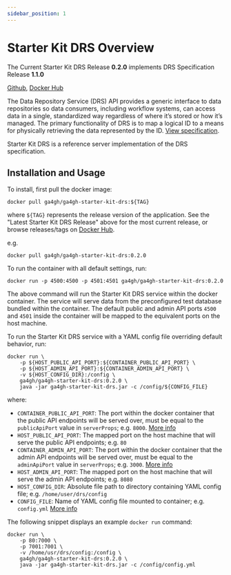 ```yaml
---
sidebar_position: 1
---
```


# Starter Kit DRS Overview

The Current Starter Kit DRS Release **0.2.0** implements DRS Specification Release **1.1.0**

[Github](https://github.com/ga4gh/ga4gh-starter-kit-drs), [Docker Hub](https://hub.docker.com/repository/docker/ga4gh/ga4gh-starter-kit-drs)

The Data Repository Service (DRS) API provides a generic interface to data repositories so data consumers, including workflow systems, can access data in a single, standardized way regardless of where it’s stored or how it’s managed. The primary functionality of DRS is to map a logical ID to a means for physically retrieving the data represented by the ID. [View specification](https://github.com/ga4gh/data-repository-service-schemas).

Starter Kit DRS is a reference server implementation of the DRS specification.

## Installation and Usage

To install, first pull the docker image:
```
docker pull ga4gh/ga4gh-starter-kit-drs:${TAG}
```

where `${TAG}` represents the release version of the application. See the "Latest Starter Kit DRS Release" above for the most current release, or browse releases/tags on [Docker Hub](https://hub.docker.com/repository/docker/ga4gh/ga4gh-starter-kit-drs/tags).

e.g.
```
docker pull ga4gh/ga4gh-starter-kit-drs:0.2.0
```

To run the container with all default settings, run:
```
docker run -p 4500:4500 -p 4501:4501 ga4gh/ga4gh-starter-kit-drs:0.2.0
```

The above command will run the Starter Kit DRS service within the docker container. The service will serve data from the preconfigured test database bundled within the container. The default public and admin API ports `4500` and `4501` inside the container will be mapped to the equivalent ports on the host machine.

To run the Starter Kit DRS service with a YAML config file overriding default behavior, run:
```
docker run \
    -p ${HOST_PUBLIC_API_PORT}:${CONTAINER_PUBLIC_API_PORT} \
    -p ${HOST_ADMIN_API_PORT}:${CONTAINER_ADMIN_API_PORT} \
    -v ${HOST_CONFIG_DIR}:/config \
    ga4gh/ga4gh-starter-kit-drs:0.2.0 \
    java -jar ga4gh-starter-kit-drs.jar -c /config/${CONFIG_FILE}
```

where:
* `CONTAINER_PUBLIC_API_PORT`: The port within the docker container that the public API endpoints will be served over, must be equal to the `publicApiPort` value in `serverProps`; e.g. `8000`. [More info](../../concepts-and-guides/configuring-webservice-properties)
* `HOST_PUBLIC_API_PORT`: The mapped port on the host machine that will serve the public API endpoints; e.g. `80`
* `CONTAINER_ADMIN_API_PORT`: The port within the docker container that the admin API endpoints will be served over, must be equal to the `adminApiPort` value in `serverProps`; e.g. `3000`. [More info](../../concepts-and-guides/configuring-webservice-properties)
* `HOST_ADMIN_API_PORT`: The mapped port on the host machine that will serve the admin API endpoints; e.g. `8080`
* `HOST_CONFIG_DIR`: Absolute file path to directory containing YAML config file; e.g. `/home/user/drs/config`
* `CONFIG_FILE`: Name of YAML config file mounted to container; e.g. `config.yml` [More info](./drs_configuration)

The following snippet displays an example `docker run` command:
```
docker run \
    -p 80:7000 \
    -p 7001:7001 \
    -v /home/usr/drs/config:/config \
    ga4gh/ga4gh-starter-kit-drs:0.2.0 \
    java -jar ga4gh-starter-kit-drs.jar -c /config/config.yml
```